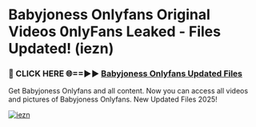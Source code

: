 # Babyjoness Onlyfans Original Videos 0nlyFans Leaked - Files Updated! (iezn)

<h3>🔴 CLICK HERE 🌐==►► <a href="https://tinyurl.com/2m67pmp6" rel="nofollow">Babyjoness Onlyfans Updated Files</a></h3>

Get Babyjoness Onlyfans and all content. Now you can access all videos and pictures of Babyjoness Onlyfans. New Updated Files 2025!

[![iezn](https://i.imgur.com/H4QAA4z.gif)](https://tinyurl.com/2m67pmp6)